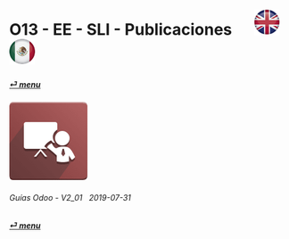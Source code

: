 # O13 - EE - SLI - Publicaciones &nbsp;&nbsp;&nbsp;&nbsp; [![en-uk](/doc/img/en-uk_flag_button_small.png)](/en-uk/o13/ee/sli/en-uk-o13-ee-sli-slides-guides.md) [ ![es-mx](/doc/img/es-mx_flag_button_small.png)](/es-mx/o13/ee/sli/es-mx-o13-ee-sli-slides-guides.md)
#### [_&#x23CE; menu_](/es-mx/o13/ee/es-mx-o13-ee-guides-menu.md)  
### ![sli](/doc/img/website_slides.png)
	
###### Guías Odoo - V2_01 &nbsp; 2019-07-31  
**[_&#x23CE; menu_](/es-mx/o13/ee/es-mx-o13-ee-guides-menu.md)**  
